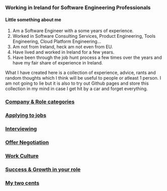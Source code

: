 ### Working in Ireland for Software Engineering Professionals

#### Little something about me
1. Am a Software Engineer with a some years of experience.
2. Worked in Software Consulting Services, Product Engineering, Tools Engineering, Cloud Platform Engineering...
3. Am not from Ireland, heck am not even from EU.
4. Have lived and worked in Ireland for a few years.
5. Have been through the job hunt process a few times over the years and have my fair share of experience in Ireland.

What I have created here is a collection of experience, advice, rants and random thoughts which I think will be useful to people or atleast 1 person. I am not going to lie but it is also to try out Github pages and store this collection in my mind in case I get hit by a car and forget everything. 

### [Company & Role categories](./subtopics/categories.md)
### [Applying to jobs](./subtopics/apply.md)
### [Interviewing](./subtopics/interview.md)
### [Offer Negotiation](./subtopics/negotiation.md)
### [Work Culture](./subtopics/culture.md)
### [Success & Growth in your role](./subtopics/success.md)
### [My two cents](./subtopics/cents2.md)